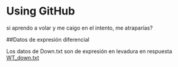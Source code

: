 # Using GitHub
si aprendo a volar y me caigo en el intento, me atraparías?



##Datos de expresión diferencial 

Los datos de Down.txt son de expresión en levadura en respuesta 
[WT_down.txt](https://github.com/user-attachments/files/22123081/WT_down.txt)

